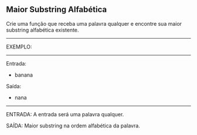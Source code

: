 ## Maior Substring Alfabética

Crie uma função que receba uma palavra qualquer e encontre sua maior substring alfabética existente.

**********
EXEMPLO:
**********

Entrada: 
- banana

Saída:
- nana


**********

ENTRADA: A entrada será uma palavra qualquer.

SAÍDA: Maior substring na ordem alfabética da palavra.

